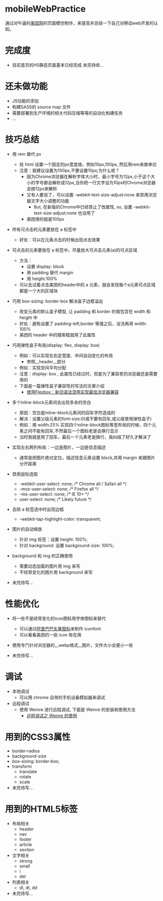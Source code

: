 # mobileWebPractice
通过对牛逼的[美团网](http://i.meituan.com/)的页面模仿制作，来提高并总结一下自己对移动web开发的认知。

# 完成度
* 目前首页的H5静态页面基本已经完成
未完待续...

# 还未做功能
* JS功能的添加
* 构建SASS的 source map 文件
* 需要部署到生产环境的相关代码压缩等等的自动化构建任务
* ...

# 技巧总结
* 用 rem 替代 px
  - 给 html 设置一个固定的px宽度值，例如10px,100px, 然后用rem来做单位
  - 注意：我建议设置为100px,不要设置10px;为什么呢？
    * 因为Chrome浏览器在解析字体大小时，最小字号为12px,小于这个大小的字号都会解析成12px,当你把一行文字设为10px时Chrome浏览器会按12px来解析
    * 又有人要说了，可以设置 -webkit-text-size-adjust:none 来禁用浏览器文字大小调整的功能
      - But, 在新版的Chrome中已经禁止了改属性, so, 设置 -webkit-text-size-adjust:none 也没用了
    * 美团用的就是100px

* 所有可点击的元素要放在 a 标签中
  - 好处：可以在元素点击的时候出现点击效果

* 可点击的元素要放在 a 标签中，尽量放大可点击元素(a)的可点区域
  - 方法：
    * 设置 display: block
    * 用 padding 替代 margin
    * 用 height:100%
  - 可以去试着点击美团的header中的 a 元素，就会发现每个a元素可点区域都是一个大的区域块

* 巧用 box-sizing: border-box 解决盒子边框溢出
  - 改变元素的默认盒子模型, 让 padding 和 border 的值包含在 width 和 height 中
  - 好处：避免设置了 padding-left,border 等值之后，没法再用 width: 100%
  - 美团的 header 中的搜索框就用了此属性

* 巧用弹性盒子布局(display: flex, display: box)
  - 例如：可以实现左右定宽度、中间自动变化的布局
    * 参照__header__部分
  - 例如：实现空间平均分配
  - 注意：display: box , 此属性已经过时，但是为了兼容老的浏览器还是需要用的
  - 下面是一篇弹性盒子兼容性的写法的文章介绍
    * [使用Flexbox：新旧语法混用实现最佳浏览器兼容](http://www.w3cplus.com/css3/using-flexbox.html)

* 多个inline-block元素间会出现多余的空白
  - 原因：空白是inline-block元素间的回车字符造成的
  - 解决：设置父级元素的font-size:0(或不要有回车,或父级使用弹性盒子)
  - 例如：用 width:25% 实现四个inline-block图标等宽布局的时候，四个元素之间不能有回车,不然最后一个图标老是会换行显示
  - 当时我就是用了回车，最后一个元素老是换行，我纠结了好久才解决了

* 实现左右两列布局：一边是图片，一边是信息描述
  - 通常是把图片绝对定位，描述信息元素设置 block,并用 margin 来跟图片分开距离

* 禁用鼠标选取
  - -webkit-user-select: none; /* Chrome all / Safari all */
  - -moz-user-select: none; /* Firefox all */
  - -ms-user-select: none; /* IE 10+ */
  - user-select: none; /* Likely future */

* 去除 a 标签选中时出现边框
  - -webkit-tap-highlight-color: transparent;

* 图片的自动缩放
  - 针对 img 标签：设置 height: 100%;
  - 针对 background: 设置 background-size: 100%;

* background 和 img 的正确使用
  - 需要动态加载的图片用 img 来写
  - 不经常变化的图片用 background 来写

* 未完待写...


# 性能优化
* 将一些不是经常变化的icon图标用字体图标来替代
  - 可以通过[阿里巴巴矢量图标](http://iconfont.cn/)来制作 iconfont
  - 可以看看美团的一些 icon 有在用

* 使用专门针对浏览器的__webp格式__图片，文件大小会更小一些

* 未完待写...

# 调试
* 本地调试
  - 可以用 chrome 自带的手机设备模拟器来调试
* 远程调试
  - 使用 Weinre 进行远程调试, 下面是 Weinre 的安装和使用方法
    * [远程调试之 Weinre 的使用](https://developer.mozilla.org/en-US/Firefox_OS/Platform/Gaia/Weinre_As_Remote_Debugger)

# 用到的CSS3属性
* border-radius
* background-size
* box-sizing: border-box;
* transform
  - translate
  - rotate
  - scale
* 未完待写...

# 用到的HTML5标签
* 布局相关
  - header
  - nav
  - footer
  - article
  - section
* 文字相关
  - strong
  - small
  - i
  - del
* 列表相关
  - dl, dt, dd
* 未完待写...